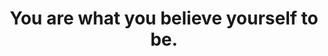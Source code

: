 ---
title: "You are what you believe yourself to be."
attribution: "Paulo Coelho, The Witch of Portobello"
layout: quote
linked:
  - _cues/you-are-strong.md
tags:
  - Paulo Coelho
  - Quote
  - You
  - Yourself
---